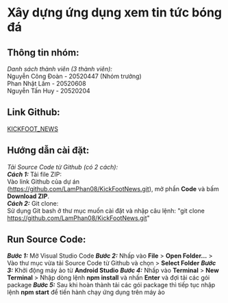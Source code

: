 # Xây dựng ứng dụng xem tin tức bóng đá
## Thông tin nhóm:  
*Danh sách thành viên (3 thành viên):*  
Nguyễn Công Đoàn - 20520447 (Nhóm trưởng)  
Phan Nhật Lâm - 20520608  
Nguyễn Tấn Huy - 20520204   
## Link Github:  
[KICKFOOT_NEWS](https://github.com/LamPhan08/KickFootNews.git)
## Hướng dẫn cài đặt:
*Tải Source Code từ Github (có 2 cách):*   
***Cách 1:*** Tải file ZIP:  
Vào link Github của dự án (https://github.com/LamPhan08/KickFootNews.git), mở phần **Code** và bấm **Download ZIP**.  
***Cách 2:*** Git clone:  
Sử dụng Git bash ở thư mục muốn cài đặt và nhập câu lệnh: "git clone https://github.com/LamPhan08/KickFootNews.git"
## Run Source Code:   
***Bước 1:*** Mở Visual Studio Code 
***Bước 2:*** Nhấp vào **File** > **Open Folder...** > Vào thư mục vừa tải Source Code từ Github và chọn > **Select Folder** 
***Bước 3:*** Khởi động máy ảo từ **Android Studio** 
***Bước 4:*** Nhấp vào **Terminal** > **New Terminal** > Nhập dòng lệnh **npm install** và nhấn **Enter** và đợi tải các gói package 
***Bước 5:*** Sau khi hoàn thành tải các gói package thì tiếp tục nhập lệnh **npm start** để tiến hành chạy ứng dụng trên máy ảo
